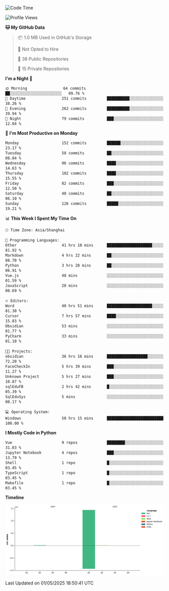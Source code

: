 <!--START_SECTION:waka-->
![Code Time](http://img.shields.io/badge/Code%20Time-176%20hrs%207%20mins-blue)

![Profile Views](http://img.shields.io/badge/Profile%20Views-55-blue)

**🐱 My GitHub Data** 

> 📦 1.0 MB Used in GitHub's Storage 
 > 
> 🚫 Not Opted to Hire
 > 
> 📜 38 Public Repositories 
 > 
> 🔑 15 Private Repositories 
 > 
**I'm a Night 🦉** 

```text
🌞 Morning                64 commits          ██░░░░░░░░░░░░░░░░░░░░░░░   09.76 % 
🌆 Daytime                251 commits         ██████████░░░░░░░░░░░░░░░   38.26 % 
🌃 Evening                262 commits         ██████████░░░░░░░░░░░░░░░   39.94 % 
🌙 Night                  79 commits          ███░░░░░░░░░░░░░░░░░░░░░░   12.04 % 
```
📅 **I'm Most Productive on Monday** 

```text
Monday                   152 commits         ██████░░░░░░░░░░░░░░░░░░░   23.17 % 
Tuesday                  58 commits          ██░░░░░░░░░░░░░░░░░░░░░░░   08.84 % 
Wednesday                96 commits          ████░░░░░░░░░░░░░░░░░░░░░   14.63 % 
Thursday                 102 commits         ████░░░░░░░░░░░░░░░░░░░░░   15.55 % 
Friday                   82 commits          ███░░░░░░░░░░░░░░░░░░░░░░   12.50 % 
Saturday                 40 commits          ██░░░░░░░░░░░░░░░░░░░░░░░   06.10 % 
Sunday                   126 commits         █████░░░░░░░░░░░░░░░░░░░░   19.21 % 
```


📊 **This Week I Spent My Time On** 

```text
🕑︎ Time Zone: Asia/Shanghai

💬 Programming Languages: 
Other                    41 hrs 10 mins      ████████████████████░░░░░   81.92 % 
Markdown                 4 hrs 22 mins       ██░░░░░░░░░░░░░░░░░░░░░░░   08.70 % 
Python                   3 hrs 28 mins       ██░░░░░░░░░░░░░░░░░░░░░░░   06.91 % 
Vue.js                   48 mins             ░░░░░░░░░░░░░░░░░░░░░░░░░   01.59 % 
JavaScript               20 mins             ░░░░░░░░░░░░░░░░░░░░░░░░░   00.69 % 

🔥 Editors: 
Word                     40 hrs 51 mins      ████████████████████░░░░░   81.30 % 
Cursor                   7 hrs 57 mins       ████░░░░░░░░░░░░░░░░░░░░░   15.83 % 
Obsidian                 53 mins             ░░░░░░░░░░░░░░░░░░░░░░░░░   01.77 % 
PyCharm                  33 mins             ░░░░░░░░░░░░░░░░░░░░░░░░░   01.10 % 

🐱‍💻 Projects: 
obsidian                 36 hrs 16 mins      ██████████████████░░░░░░░   72.20 % 
FaceCheckIn              5 hrs 39 mins       ███░░░░░░░░░░░░░░░░░░░░░░   11.27 % 
Unknown Project          5 hrs 27 mins       ███░░░░░░░░░░░░░░░░░░░░░░   10.87 % 
sqlEduFB                 2 hrs 42 mins       █░░░░░░░░░░░░░░░░░░░░░░░░   05.39 % 
SqlEduSys                5 mins              ░░░░░░░░░░░░░░░░░░░░░░░░░   00.17 % 

💻 Operating System: 
Windows                  50 hrs 15 mins      █████████████████████████   100.00 % 
```

**I Mostly Code in Python** 

```text
Vue                      9 repos             ████████░░░░░░░░░░░░░░░░░   31.03 % 
Jupyter Notebook         4 repos             ███░░░░░░░░░░░░░░░░░░░░░░   13.79 % 
Shell                    1 repo              █░░░░░░░░░░░░░░░░░░░░░░░░   03.45 % 
TypeScript               1 repo              █░░░░░░░░░░░░░░░░░░░░░░░░   03.45 % 
Makefile                 1 repo              █░░░░░░░░░░░░░░░░░░░░░░░░   03.45 % 
```



**Timeline**

![Lines of Code chart](https://raw.githubusercontent.com/White1943/White1943/main/assets/bar_graph.png)


 Last Updated on 01/05/2025 18:50:41 UTC
<!--END_SECTION:waka-->

